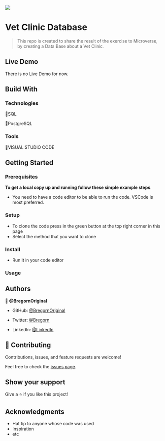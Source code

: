 ![](https://img.shields.io/badge/Microverse-blueviolet)

# Vet Clinic Database

> This repo is created to share the result of the exercise to Microverse, by creating a Data Base about a Vet Clinic.

## Live Demo

There is no Live Demo for now.

## Build With

### Technologies

🔷SQL

🔷PostgreSQL

### Tools

💠VISUAL STUDIO CODE

## Getting Started

### Prerequisites

**To get a local copy up and running follow these simple example steps**.

- You need to have a code editor to be able to run the code. VSCode is most preferred.

### Setup

- To clone the code press in the green button at the top right corner in this page
- Select the method that you want to clone

### Install

- Run it in your code editor

### Usage

## Authors

👤 **@BregornOriginal**

- GitHub: [@BregornOriginal](https://github.com/BregornOriginal)

- Twitter: [@Bregorn](https://twitter.com/home)

- LinkedIn: [@LinkedIn](https://www.linkedin.com/in/julio-gagliardi/)

## 🤝 Contributing

Contributions, issues, and feature requests are welcome!

Feel free to check the [issues page](../../issues/).

## Show your support

Give a ⭐️ if you like this project!

## Acknowledgments

- Hat tip to anyone whose code was used
- Inspiration
- etc

